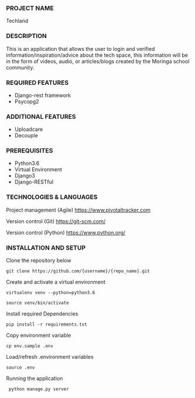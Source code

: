 ### PROJECT NAME
Techland
### DESCRIPTION
This is an application that allows the user to login and verified information/inspiration/advice about the tech space, this information will be in the form of videos, audio, or articles/blogs created by the Moringa school community.
### REQUIRED FEATURES 
* Django-rest framework
* Psycopg2
### ADDITIONAL FEATURES 
* Uploadcare
* Decouple
### PREREQUISITES
* Python3.6 
* Virtual Environment
* Django3
* Django-RESTful
### TECHNOLOGIES & LANGUAGES 
Project management (Agile) https://www.pivotaltracker.com

Version control (Git) https://git-scm.com/

Version control (Python) https://www.python.org/
### INSTALLATION AND SETUP
Clone the repository below

    git clone https://github.com/{username}/{repo_name}.git


Create and activate a virtual environment

    virtualenv venv --python=python3.6

    source venv/bin/activate

Install required Dependencies

    pip install -r requirements.txt

Copy environment variable

    cp env.sample .env

Load/refresh .environment variables  

    source .env

Running the application 

     python manage.py server
   

